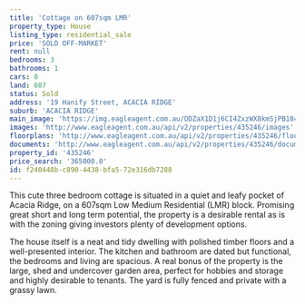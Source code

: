 ```yaml
---
title: 'Cottage on 607sqm LMR'
property_type: House
listing_type: residential_sale
price: 'SOLD OFF-MARKET'
rent: null
bedrooms: 3
bathrooms: 1
cars: 0
land: 607
status: Sold
address: '19 Hanify Street, ACACIA RIDGE'
suburb: 'ACACIA RIDGE'
main_image: 'https://img.eagleagent.com.au/ODZaX1D1j6CI4ZxzWX8kmSjPB18=/1280x854/smart/https://s3-us-west-2.amazonaws.com/eagleagent-orig/images/6822190/130469034-image-M.jpg'
images: 'http://www.eagleagent.com.au/api/v2/properties/435246/images'
floorplans: 'http://www.eagleagent.com.au/api/v2/properties/435246/floorplans'
documents: 'http://www.eagleagent.com.au/api/v2/properties/435246/documents'
property_id: '435246'
price_search: '365000.0'
id: f240448b-c890-4438-bfa5-72e316db7288
---
```

This cute three bedroom cottage is situated in a quiet and leafy pocket of Acacia Ridge, on a 607sqm Low Medium Residential (LMR) block. Promising great short and long term potential, the property is a desirable rental as is with the zoning giving investors plenty of development options.

The house itself is a neat and tidy dwelling with polished timber floors and a well-presented interior. The kitchen and bathroom are dated but functional, the bedrooms and living are spacious. A real bonus of the property is the large, shed and undercover garden area, perfect for hobbies and storage and highly desirable to tenants. The yard is fully fenced and private with a grassy lawn.